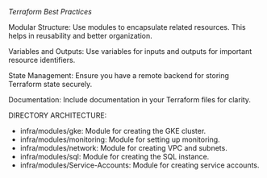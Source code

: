 *Terraform Best Practices*

Modular Structure: Use modules to encapsulate related resources. This helps in reusability and better organization.

Variables and Outputs: Use variables for inputs and outputs for important resource identifiers.

State Management: Ensure you have a remote backend for storing Terraform state securely.

Documentation: Include documentation in your Terraform files for clarity.

DIRECTORY ARCHITECTURE:

- infra/modules/gke: Module for creating the GKE cluster.
- infra/modules/monitoring: Module for setting up monitoring.
- infra/modules/network: Module for creating VPC and subnets.
- infra/modules/sql: Module for creating the SQL instance.
- infra/modules/Service-Accounts: Module for creating service accounts.